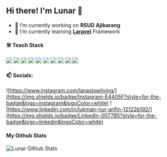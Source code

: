 ## Hi there! I'm Lunar 👋

<!--
**lunar21/lunar21** is a ✨ _special_ ✨ repository because its `README.md` (this file) appears on your GitHub profile.

Here are some ideas to get you started:

- 🔭 I’m currently working on ...
- 🌱 I’m currently learning ...
- 👯 I’m looking to collaborate on ...
- 🤔 I’m looking for help with ...
- 💬 Ask me about ...
- 📫 How to reach me: ...
- 😄 Pronouns: ...
- ⚡ Fun fact: ...
-->



- 🔭 I’m currently working on **RSUD Ajibarang**
- 🌱 I’m currently learning [**Laravel**](!https://laravel.com/) Framework

#### 🛠️ Teach Stack

<img src="https://img.shields.io/badge/HTML5-E34F26?style=for-the-badge&logo=html5&logoColor=white" /> <img src="https://img.shields.io/badge/JavaScript-323330?style=for-the-badge&logo=javascript&logoColor=F7DF1E"/> <img src="https://img.shields.io/badge/Bootstrap-563D7C?style=for-the-badge&logo=bootstrap&logoColor=white"> <img src="https://img.shields.io/badge/PHP-777BB4?style=for-the-badge&logo=php&logoColor=white"> <img src="https://img.shields.io/badge/MySQL-005C84?style=for-the-badge&logo=mysql&logoColor=white"> <img src="https://img.shields.io/badge/PostgreSQL-316192?style=for-the-badge&logo=postgresql&logoColor=white"> <img src="https://img.shields.io/badge/Microsoft_SQL_Server-CC2927?style=for-the-badge&logo=microsoft-sql-server&logoColor=white"> <img src="https://img.shields.io/badge/GIT-E44C30?style=for-the-badge&logo=git&logoColor=white"> <img src="https://img.shields.io/badge/Trello-0052CC?style=for-the-badge&logo=trello&logoColor=white"> <img src="https://img.shields.io/badge/Laravel-FF2D20?style=for-the-badge&logo=laravel&logoColor=white">

#### 📫 Socials:
![https://www.instagram.com/lanaslowliving/](https://img.shields.io/badge/Instagram-E4405F?style=for-the-badge&logo=instagram&logoColor=white) ![https://www.linkedin.com/in/lukman-nur-arifin-12122b192/](https://img.shields.io/badge/LinkedIn-0077B5?style=for-the-badge&logo=linkedin&logoColor=white)

#### My Github Stats

![Lunar Github Stats](https://github-readme-stats.vercel.app/api?username=lunar21&show_icons=true)